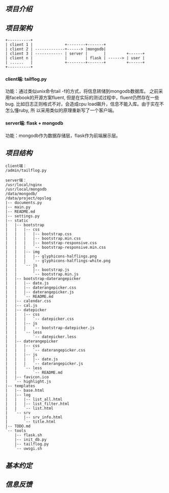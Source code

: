 ## _项目介绍_

## _项目架构_

    +----------+
    | client 1 |              +--------+-------+
    | client 2 | -------------+------> |mongodb|
    | client 3 | ------------ | server |       |         +------+
    | client n |              |        | flask | ------> | user |
    | ......   |              +--------+-------+         +------+
    +----------+

#### client端: tailflog.py
功能：通过类似unix命令tail -f的方式，将信息转储到mongodb数据库。
之前采用facebook的开源方案fluent, 但是在实际的测试过程中，fluent仍然存在一些bug.
比如日志正则格式不对，会造成cpu load飙升，信息不能入库。由于实在不怎么懂ruby, 所
以采用类似的原理重新写了一个客户端。

#### server端: flask + mongodb
功能：mongodb作为数据存储层，flask作为前端展示层。

## _项目结构_

    client端：
    /admin/tailflog.py 

    server端：
    /usr/local/nginx
    /usr/local/mongodb
    /data/mongodb/
    /data/project/opslog
    |-- documents.py
    |-- main.py
    |-- README.md
    |-- settings.py
    |-- static
    |   |-- bootstrap
    |   |   |-- css
    |   |   |   |-- bootstrap.css
    |   |   |   |-- bootstrap.min.css
    |   |   |   |-- bootstrap-responsive.css
    |   |   |   `-- bootstrap-responsive.min.css
    |   |   |-- img
    |   |   |   |-- glyphicons-halflings.png
    |   |   |   `-- glyphicons-halflings-white.png
    |   |   `-- js
    |   |       |-- bootstrap.js
    |   |       `-- bootstrap.min.js
    |   |-- bootstrap-daterangepicker
    |   |   |-- date.js
    |   |   |-- daterangepicker.css
    |   |   |-- daterangepicker.js
    |   |   `-- README.md
    |   |-- calendar.css
    |   |-- cal.js
    |   |-- datepicker
    |   |   |-- css
    |   |   |   `-- datepicker.css
    |   |   |-- js
    |   |   |   `-- bootstrap-datepicker.js
    |   |   `-- less
    |   |       `-- datepicker.less
    |   |-- daterangepicker
    |   |   |-- css
    |   |   |   `-- daterangepicker.css
    |   |   |-- js
    |   |   |   |-- date.js
    |   |   |   `-- daterangepicker.js
    |   |   `-- less
    |   |       `-- README.md
    |   |-- favicon.ico
    |   `-- highlight.js
    |-- templates
    |   |-- base.html
    |   |-- log
    |   |   |-- list_all.html
    |   |   |-- list_filter.html
    |   |   `-- list.html
    |   `-- srv
    |       |-- srv_info.html
    |       `-- title.html
    |-- TODO.md
    `-- tools
        |-- flask.sh
        |-- init_db.py
        |-- tailflog.py
        `-- uwsgi.sh

## _基本约定_

## _信息反馈_
